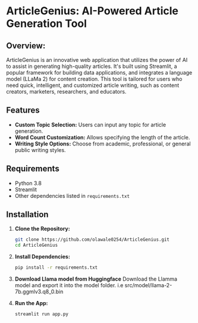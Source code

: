 # ArticleGenius: AI-Powered Article Generation Tool

## Overview:
ArticleGenius is an innovative web application that utilizes the power of AI to assist in generating high-quality articles. It's built using Streamlit, a popular framework for building data applications, and integrates a language model (LLaMa 2) for content creation. This tool is tailored for users who need quick, intelligent, and customized article writing, such as content creators, marketers, researchers, and educators.

## Features
- **Custom Topic Selection:** Users can input any topic for article generation.
- **Word Count Customization:** Allows specifying the length of the article.
- **Writing Style Options:** Choose from academic, professional, or general public writing styles.

## Requirements
- Python 3.8
- Streamlit
- Other dependencies listed in `requirements.txt`

## Installation
1. **Clone the Repository:**
   ```bash
   git clone https://github.com/olawale0254/ArticleGenius.git
   cd ArticleGenius
2. **Install Dependencies:**
    ```bash
    pip install -r requirements.txt
3. **Download Llama model from Huggingface**
    Download the Llamma model and export it into the model folder. i.e src/model/llama-2-7b.ggmlv3.q8_0.bin

3. **Run the App:**
    ```bash
    streamlit run app.py




